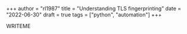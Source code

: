 +++
author = "rl1987"
title = "Understanding TLS fingerprinting"
date = "2022-06-30"
draft = true
tags = ["python", "automation"]
+++

WRITEME

